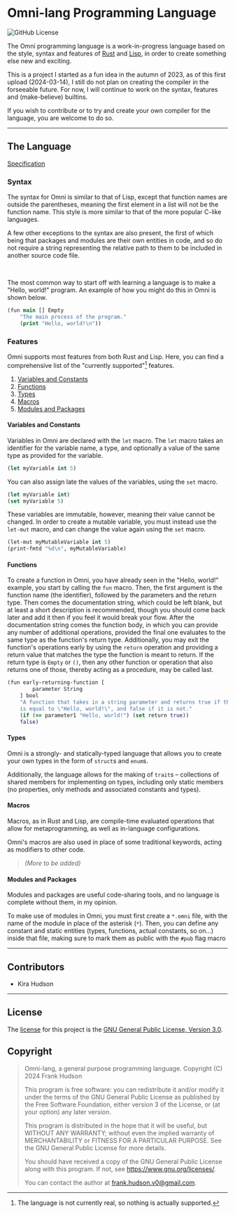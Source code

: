 # Omni-lang Programming Language

![GitHub License](https://img.shields.io/github/license/Luminescent-Linguistics/omni-lang)

The Omni programming language is a work-in-progress language based on the style, syntax and features of [Rust](https://rust-lang.org) and [Lisp](https://lisp-lang.org), in order to create something else new and exciting.

This is a project I started as a fun idea in the autumn of 2023, as of this first upload (2024-03-14), I still do not plan on creating the compiler in the forseeable future. For now, I will continue to work on the syntax, features and (make-believe) builtins.

If you wish to contribute or to try and create your own compiler for the language, you are welcome to do so.

---

## The Language

[Specification](./docs/specification.md)

### Syntax

The syntax for Omni is similar to that of Lisp, except that function names are outside the parentheses, meaning the first element in a list will not be the function name. This style is more similar to that of the more popular C-like languages.

A few other exceptions to the syntax are also present, the first of which being that packages and modules are their own entities in code, and so do not require a string representing the relative path to them to be included in another source code file.

&nbsp;

The most common way to start off with learning a language is to make a "Hello, world!" program. An example of how you might do this in Omni is shown below.

```clojure
(fun main [] Empty
    "The main process of the program."
    (print "Hello, world!\n"))
```

### Features

Omni supports most features from both Rust and Lisp. Here, you can find a comprehensive list of the "currently supported"[^1] features.

[^1]: The language is not currently real, so nothing is actually supported.

1. [Variables and Constants](#variables-and-constants)
2. [Functions](#functions)
3. [Types](#types)
4. [Macros](#macros)
5. [Modules and Packages](#modules-and-packages)

#### Variables and Constants

Variables in Omni are declared with the `let` macro. The `let` macro takes an identifier for the variable name, a type, and optionally a value of the same type as provided for the variable.

```clojure
(let myVariable int 5)
```

You can also assign late the values of the variables, using the `set` macro.

```clojure
(let myVariable int)
(set myVariable 5)
```

These variables are immutable, however, meaning their value cannot be changed. In order to create a mutable variable, you must instead use the `let-mut` macro, and can change the value again using the `set` macro.

```clojure
(let-mut myMutableVariable int 5)
(print-fmtd "%d\n", myMutableVariable)
```

#### Functions

To create a function in Omni, you have already seen in the "Hello, world!" example, you start by calling the `fun` macro. Then, the first argument is the function name (the identifier), followed by the parameters and the return type. Then comes the documentation string, which could be left blank, but at least a short description is recommended, though you should come back later and add it then if you feel it would break your flow. After the documentation string comes the function body, in which you can provide any number of additional operations, provided the final one evaluates to the same type as the function's return type. Additionally, you may exit the function's operations early by using the `return` operation and providing a return value that matches the type the function is meant to return. If the return type is `Empty` or `()`, then any other function or operation that also returns one of those, thereby acting as a procedure, may be called last.

```clojure
(fun early-returning-function [
        parameter String
    ] bool
    "A function that takes in a string parameter and returns true if the string 
    is equal to \"Hello, world!\", and false if it is not."
    (if (== parameter1 "Hello, world!") (set return true))
    false)
```

#### Types

Omni is a strongly- and statically-typed language that allows you to create your own types in the form of `struct`s and `enum`s.

Additionally, the language allows for the making of `trait`s – collections of shared members for implementing on types, including only static members (no properties, only methods and associated constants and types).

#### Macros

Macros, as in Rust and Lisp, are compile-time evaluated operations that allow for metaprogramming, as well as in-language configurations.

Omni's macros are also used in place of some traditional keywords, acting as modifiers to other code.

> _(More to be added)_

#### Modules and Packages

Modules and packages are useful code-sharing tools, and no language is complete without them, in my opinion.

To make use of modules in Omni, you must first create a `*.omni` file, with the name of the module in place of the asterisk (`*`). Then, you can define any constant and static entities (types, functions, actual constants, so on…) inside that file, making sure to mark them as public with the `#pub` flag macro

---

## Contributors

- Kira Hudson

---

## License

The [license](./LICENSE) for this project is the [GNU General Public License, Version 3.0](https://www.gnu.org/licenses/gpl-3.0).

## Copyright

> Omni-lang, a general purpose programming language.
> Copyright (C) 2024  Frank Hudson
>
> This program is free software: you can redistribute it and/or modify
> it under the terms of the GNU General Public License as published by
> the Free Software Foundation, either version 3 of the License, or
> (at your option) any later version.
>
> This program is distributed in the hope that it will be useful,
> but WITHOUT ANY WARRANTY; without even the implied warranty of
> MERCHANTABILITY or FITNESS FOR A PARTICULAR PURPOSE.  See the
> GNU General Public License for more details.
>
> You should have received a copy of the GNU General Public License
> along with this program.  If not, see <https://www.gnu.org/licenses/>.
>
>
> You can contact the author at <frank.hudson.v0@gmail.com>.
